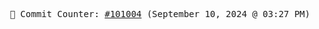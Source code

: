 <p align="center">
    <samp>
        📮 Commit Counter: <a href="https://github.com/Javascript-void0/Javascript-void0/commits/main">#101004</a> (September 10, 2024 @ 03:27 PM)
    </samp>
</p>